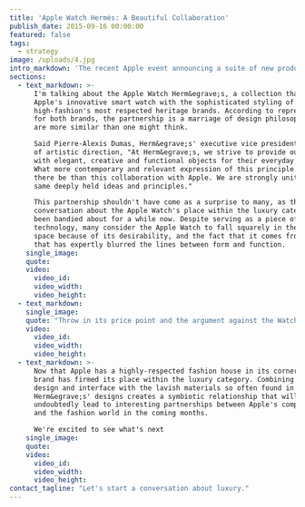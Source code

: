 ```yaml
---
title: 'Apple Watch Hermès: A Beautiful Collaboration'
publish_date: 2015-09-16 00:00:00
featured: false
tags:
  - strategy
image: /uploads/4.jpg
intro_markdown: 'The recent Apple event announcing a suite of new products, as well as updated versions of existing products, certainly captured the attention of fans and foes of the brand. While there were a handful of announcements that set the internet ablaze, it was an interesting and somewhat unexpected partnership that really got The O Group office buzzing.​'
sections:
  - text_markdown: >-
      I'm talking about the Apple Watch Herm&egrave;s, a collection that combines
      Apple's innovative smart watch with the sophisticated styling of one of
      high-fashion's most respected heritage brands. According to representatives
      for both brands, the partnership is a marriage of design philosophies that
      are more similar than one might think.

      Said Pierre-Alexis Dumas, Herm&egrave;s' executive vice president in charge
      of artistic direction, "At Herm&egrave;s, we strive to provide our clients
      with elegant, creative and functional objects for their everyday lives.
      What more contemporary and relevant expression of this principle could
      there be than this collaboration with Apple. We are strongly united by the
      same deeply held ideas and principles."​

      This partnership shouldn't have come as a surprise to many, as the
      conversation about the Apple Watch's place within the luxury category has
      been bandied about for a while now. Despite serving as a piece of
      technology, many consider the Apple Watch to fall squarely in the luxury
      space because of its desirability, and the fact that it comes from a brand
      that has expertly blurred the lines between form and function.​
    single_image:
    quote:
    video:
      video_id:
      video_width:
      video_height:
  - text_markdown:
    single_image:
    quote: "Throw in its price point and the argument against the Watch's status within the luxury category really begins to appear off-base."
    video:
      video_id:
      video_width:
      video_height:
  - text_markdown: >-
      Now that Apple has a highly-respected fashion house in its corner, the
      brand has firmed its place within the luxury category. Combining its sleek
      design and interface with the lavish materials so often found in
      Herm&egrave;s' designs creates a symbiotic relationship that will
      undoubtedly lead to interesting partnerships between Apple's competitors
      and the fashion world in the coming months.

      We're excited to see what's next​
    single_image:
    quote:
    video:
      video_id:
      video_width:
      video_height:
contact_tagline: "Let's start a conversation about luxury."
---
```



